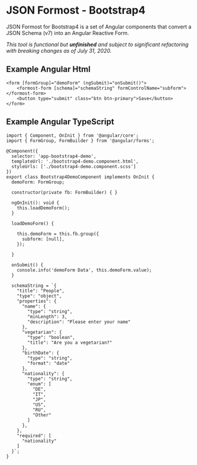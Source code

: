 # JSON Formost - Bootstrap4

JSON Formost for Bootstrap4 is a set of Angular components that convert a JSON Schema (v7) into an Angular Reactive Form.

*This tool is functional but **unfinished** and subject to significant refactoring with breaking changes as of July 31, 2020.*

## Example Angular Html
```
<form [formGroup]="demoForm" (ngSubmit)="onSubmit()">
    <formost-form [schema]="schemaString" formControlName="subform"></formost-form>
    <button type="submit" class="btn btn-primary">Save</button>
</form>
```

## Example Angular TypeScript
```
import { Component, OnInit } from '@angular/core';
import { FormGroup, FormBuilder } from '@angular/forms';

@Component({
  selector: 'app-bootstrap4-demo',
  templateUrl: './bootstrap4-demo.component.html',
  styleUrls: ['./bootstrap4-demo.component.scss']
})
export class Bootstrap4DemoComponent implements OnInit {
  demoForm: FormGroup;

  constructor(private fb: FormBuilder) { }

  ngOnInit(): void {
    this.loadDemoForm();
  }

  loadDemoForm() {

    this.demoForm = this.fb.group({
      subform: [null],
    });

  }

  onSubmit() {
    console.info('demoForm Data', this.demoForm.value);
  }

  schemaString = `{
    "title": "People",
    "type": "object",
    "properties": {
      "name": {
        "type": "string",
        "minLength": 3,
        "description": "Please enter your name"
      },
      "vegetarian": {
        "type": "boolean",
        "title": "Are you a vegetarian?"
      },
      "birthDate": {
        "type": "string",
        "format": "date"
      },
      "nationality": {
        "type": "string",
        "enum": [
          "DE",
          "IT",
          "JP",
          "US",
          "RU",
          "Other"
        ]
      },
    },
    "required": [
      "nationality"
    ]
  }`;
}
```
